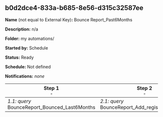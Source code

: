 ## b0d2dce4-833a-b685-8e56-d315c32587ee

**Name** (not equal to External Key)**:** Bounce Report_Past6Months

**Description:** n/a

**Folder:** my automations/

**Started by:** Schedule

**Status:** Ready

**Schedule:** Not defined

**Notifications:** _none_


| Step 1<br>_<small>-</small>_ | Step 2<br>_<small>-</small>_ |
| --- | --- |
| _1.1: query_<br>BounceReport_Bounced_Last6Months | _2.1: query_<br>BounceReport_Add_registrationSource |
